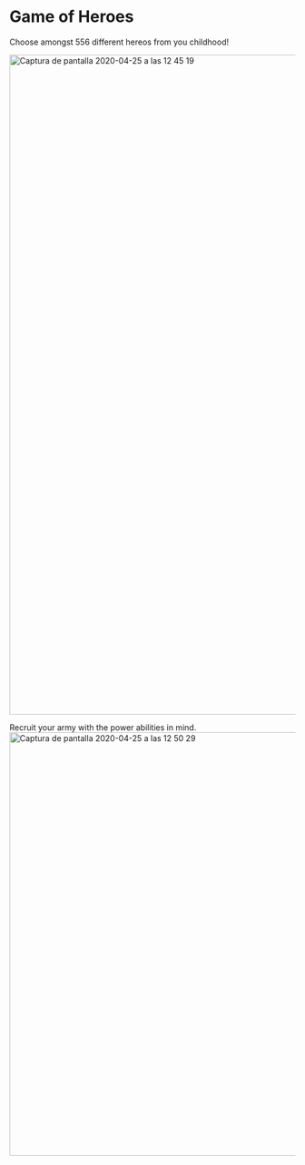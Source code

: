 # Game of Heroes

Choose amongst 556 different hereos from you childhood!

<img width="1161" alt="Captura de pantalla 2020-04-25 a las 12 45 19" src="https://user-images.githubusercontent.com/55360078/80277966-f642c500-86f2-11ea-9021-a98f4df6ac3d.png">

Recruit your army with the power abilities in mind.
<img width="745" alt="Captura de pantalla 2020-04-25 a las 12 50 29" src="https://user-images.githubusercontent.com/55360078/80278045-854fdd00-86f3-11ea-8f37-92561c17f15f.png">

